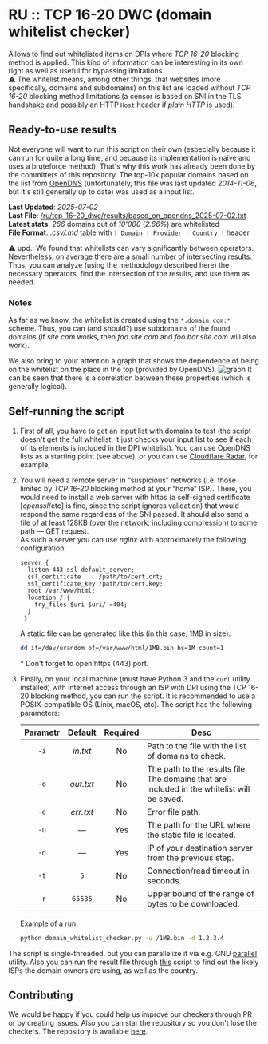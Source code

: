 # RU :: TCP 16-20 DWC (domain whitelist checker)
Allows to find out whitelisted items on DPIs where _TCP 16-20_ blocking method is applied.
This kind of information can be interesting in its own right as well as useful for bypassing limitations.<br>
⚠️ The whitelist means, among other things, that websites (more specifically, domains and subdomains) on this list are loaded without _TCP 16-20_ blocking method limitations (a censor is based on SNI in the TLS handshake and possibly an HTTP `Host` header if _plain HTTP_ is used).

## Ready-to-use results
Not everyone will want to run this script on their own (especially because it can run for quite a long time, and because its implementation is naive and uses a bruteforce method). That's why this work has already been done by the committers of this repository.
The top-10k popular domains based on the list from [OpenDNS](https://github.com/opendns/public-domain-lists/blob/master/opendns-top-domains.txt) (unfortunately, this file was last updated _2014-11-06_, but it's still generally up to date) was used as a input list.

**Last Updated**: _2025-07-02_<br>
**Last File**: [/ru/tcp-16-20_dwc/results/based_on_opendns_2025-07-02.txt](/ru/tcp-16-20_dwc/results/based_on_opendns_2025-07-02.txt)<br>
**Latest stats**: _266_ domains out of _10'000_ (_2.66%_) are whitelisted<br>
**File Format**: _.csv/.md_ table with `| Domain | Provider | Country |` header

⚠️ upd.: We found that whitelists can vary significantly between operators. Nevertheless, on average there are a small number of intersecting results. Thus, you can analyze (using the methodology described here) the necessary operators, find the intersection of the results, and use them as needed.

### Notes
As far as we know, the whitelist is created using the `*.domain.com:*` scheme. Thus, you can (and should?) use subdomains of the found domains (if _site.com_ works, then _foo.site.com_ and _foo.bar.site.com_ will also work).

We also bring to your attention a graph that shows the dependence of being on the whitelist on the place in the top (provided by OpenDNS).
![graph](https://raw.githubusercontent.com/hyperion-cs/dpi-checkers/refs/heads/main/static/images/tcp-16-20_dwc_based_on_opendns_2025-07-02.png)
It can be seen that there is a correlation between these properties (which is generally logical).

## Self-running the script
1. First of all, you have to get an input list with domains to test (the script doesn't get the full whitelist, it just checks your input list to see if each of its elements is included in the DPI whitelist). You can use OpenDNS lists as a starting point (see above), or you can use [Cloudflare Radar](https://radar.cloudflare.com/domains), for example;
2. You will need a remote server in “suspicious” networks (i.e. those limited by _TCP 16-20_ blocking method at your “home” ISP). There, you would need to install a web server with https (a self-signed certificate [_openssl_/etc] is fine, since the script ignores validation) that would respond the same regardless of the SNI passed. It should also send a file of at least 128KB (over the network, including compression) to some path — GET request.<br>
   As such a server you can use _nginx_ with approximately the following configuration:
   ```nginx
   server {
     listen 443 ssl default_server;
     ssl_certificate     /path/to/cert.crt;
     ssl_certificate_key /path/to/cert.key;
     root /var/www/html;
     location / {
       try_files $uri $uri/ =404;
     }
    }
   ```
   A static file can be generated like this (in this case, 1MB in size):
   ```bash
   dd if=/dev/urandom of=/var/www/html/1MB.bin bs=1M count=1
   ```
   \* Don't forget to open https (443) port.
3. Finally, on your local machine (must have Python 3 and the `curl` utility installed) with internet access through an ISP with DPI using the TCP 16-20 blocking method, you can run the script. It is recommended to use a POSIX-compatible OS (Linix, macOS, etc). The script has the following parameters:

   | Parametr | Default | Required | Desc |
   | :-: | :-: | :-: | - |
   | `-i` | _in.txt_ | No |Path to the file with the list of domains to check.|
   | `-o` | _out.txt_ | No |The path to the results file. The domains that are included in the whitelist will be saved.|
   | `-e` | _err.txt_ | No |Error file path.|
   | `-u` | — | Yes |The path for the URL where the static file is located.|
   | `-d` | — | Yes |IP of your destination server from the previous step.|
   | `-t` | `5` | No |Connection/read timeout in seconds.|
   | `-r` | `65535` | No |Upper bound of the range of bytes to be downloaded.|

   Example of a run:
   ```bash
   python domain_whitelist_checker.py -u /1MB.bin -d 1.2.3.4
   ```

The script is single-threaded, but you can parallelize it via e.g. GNU [parallel](https://www.gnu.org/software/parallel/) utility.
Also you can run the result file through [this](/utils/domain2provider.py) script to find out the likely ISPs the domain owners are using, as well as the country.

## Contributing
We would be happy if you could help us improve our checkers through PR or by creating issues.
Also you can star the repository so you don't lose the checkers.
The repository is available [here](https://github.com/hyperion-cs/dpi-checkers).
